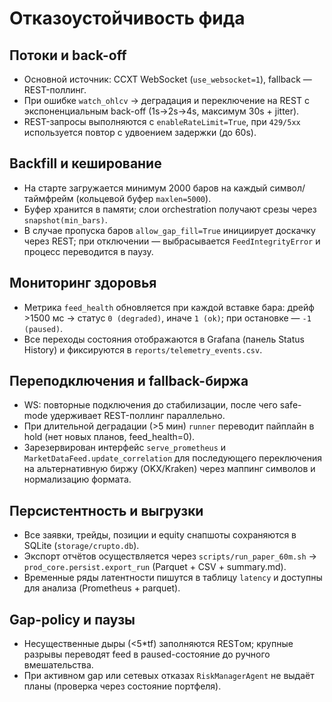 ﻿# Отказоустойчивость фида

## Потоки и back-off
- Основной источник: CCXT WebSocket (`use_websocket=1`), fallback — REST-поллинг.
- При ошибке `watch_ohlcv` → деградация и переключение на REST с экспоненциальным back-off (1s→2s→4s, максимум 30s + jitter).
- REST-запросы выполняются с `enableRateLimit=True`, при `429/5xx` используется повтор с удвоением задержки (до 60s).

## Backfill и кеширование
- На старте загружается минимум 2000 баров на каждый символ/таймфрейм (кольцевой буфер `maxlen=5000`).
- Буфер хранится в памяти; слои orchestration получают срезы через `snapshot(min_bars)`.
- В случае пропуска баров `allow_gap_fill=True` инициирует доскачку через REST; при отключении — выбрасывается `FeedIntegrityError` и процесс переводится в паузу.

## Мониторинг здоровья
- Метрика `feed_health` обновляется при каждой вставке бара: дрейф >1500 мс → статус `0 (degraded)`, иначе `1 (ok)`; при остановке — `-1 (paused)`.
- Все переходы состояния отображаются в Grafana (панель Status History) и фиксируются в `reports/telemetry_events.csv`.

## Переподключения и fallback-биржа
- WS: повторные подключения до стабилизации, после чего safe-mode удерживает REST-поллинг параллельно.
- При длительной деградации (>5 мин) `runner` переводит пайплайн в hold (нет новых планов, feed_health=0).
- Зарезервирован интерфейс `serve_prometheus` и `MarketDataFeed.update_correlation` для последующего переключения на альтернативную биржу (OKX/Kraken) через маппинг символов и нормализацию формата.

## Персистентность и выгрузки
- Все заявки, трейды, позиции и equity снапшоты сохраняются в SQLite (`storage/crupto.db`).
- Экспорт отчётов осуществляется через `scripts/run_paper_60m.sh` → `prod_core.persist.export_run` (Parquet + CSV + summary.md).
- Временные ряды латентности пишутся в таблицу `latency` и доступны для анализа (Prometheus + parquet).

## Gap-policy и паузы
- Несущественные дыры (<5*tf) заполняются RESTом; крупные разрывы переводят feed в paused-состояние до ручного вмешательства.
- При активном gap или сетевых отказах `RiskManagerAgent` не выдаёт планы (проверка через состояние портфеля).
